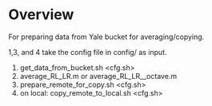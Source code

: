 # Overview

For preparing data from Yale bucket for averaging/copying.

1,3, and 4 take the config file in config/ as input.

1. get_data_from_bucket.sh <cfg.sh>
2. average_RL_LR.m or average_RL_LR__octave.m
3. prepare_remote_for_copy.sh <cfg.sh>
4. on local: copy_remote_to_local.sh <cfg.sh>
